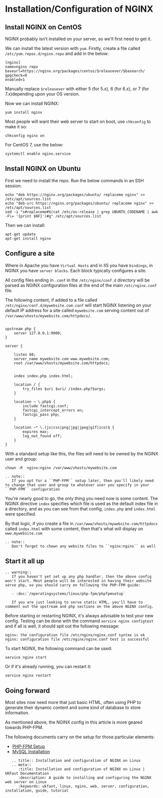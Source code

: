 # Installation/Configuration of NGINX

## Install NGINX on CentOS

NGINX probably isn't installed on your server, so we'll first need to get it.

We can install the latest version with `yum`. Firstly, create a file called `/etc/yum.repos.d/nginx.repo` and add in the below:

```console
[nginx]
name=nginx repo
baseurl=https://nginx.org/packages/centos/$releasever/$basearch/
gpgcheck=0
enabled=1
```
Manually replace `$releasever` with either 5 (for 5.x), 6 (for 6.x), or 7 (for 7.x)depending upon your OS version.

Now we can install NGINX:

```console
yum install nginx
```

Most people will want their web server to start on boot, use `chkconfig` to make it so:

```console
chkconfig nginx on
```
For CentOS 7, use the below:
```console
systemctl enable nginx.service
```
## Install NGINX on Ubuntu

First we need to install the repo. Run the below commands in an SSH session:
```console
echo "deb https://nginx.org/packages/ubuntu/ replaceme nginx" >> /etc/apt/sources.list
echo "deb-src https://nginx.org/packages/ubuntu/ replaceme nginx" >> /etc/apt/sources.list
sed -i "s#replaceme#$(cat /etc/os-release | grep UBUNTU_CODENAME | awk -F\= '{print $NF}')#g" /etc/apt/sources.list
```
Then we can install:
```console
apt-get update
apt-get install nginx
```
## Configure a site

Where in Apache you have `Virtual Hosts` and in IIS you have `bindings`, in NGINX you have `server blocks`. Each block typically configures a site.

All config files ending in `.conf` in the `/etc/nginx/conf.d` directory will be parsed as NGINX configuration files at the end of the main `/etc/nginx.conf` file.

The following content, if added to a file called `/etc/nginx/conf.d/mywebsite.com.conf` will start NGINX listening on your default IP address for a site called `mywebsite.com` serving content out of `/var/www/vhosts/mywebsite.com/httpdocs/`.

```nginx

upstream php {
    server 127.0.0.1:9000;
}

server {

    listen 80;
    server_name mywebsite.com www.mywebsite.com;
    root /var/www/vhosts/mywebsite.com/httpdocs;


    index index.php index.html;

    location / {
        try_files $uri $uri/ /index.php?$args;
    }

    location ~ \.php$ {
        include fastcgi.conf;
        fastcgi_intercept_errors on;
        fastcgi_pass php;
    }

    location ~* \.(js|css|png|jpg|jpeg|gif|ico)$ {
        expires max;
        log_not_found off;
    }
}
```

With a standard setup like this, the files will need to be owned by the NGINX user and group:

```console
chown -R  nginx:nginx /var/www/vhosts/mywebsite.com
```

```eval_rst
.. note::
   If you opt for a ``PHP-FPM`` setup later, then you'll likely need to change that user and group to whatever user you specify in your ``PHP-FPM`` configuration
```

You're nearly good to go, the only thing you need now is some content. The NGINX directive `index` specifies which file is used as the default index file in a directory, and as you can see from that config, `index.php` and `index.html` were specified.

By that logic, if you create a file in `/var/www/vhosts/mywebsite.com/httpdocs` called `index.html` with some content, then that's what will display on `www.mywebsite.com`

```eval_rst
.. note::
   Don't forget to chown any website files to ``nginx:nginx`` as well
```

## Start it all up

```eval_rst
.. warning::
   If you haven't yet set up any php handler, then the above config won't start. Most people will be interested in having their website serve php, so you should carry on following the PHP-FPM guide:

   - :doc:`/operatingsystems/linux/php-fpm/phpfpmsetup`

   If you are just looking to serve static HTML, you'll have to comment out the upstream and php sections on the above NGINX config.
```

Before starting or restarting NGINX, it's always advisable to test your new config. Testing can be done with the command `service nginx configtest` and if all is well, it should spit out the following message:

```console
nginx: the configuration file /etc/nginx/nginx.conf syntax is ok
nginx: configuration file /etc/nginx/nginx.conf test is successful
```

To start NGINX, the following command can be used:

```console
service nginx start
```

Or if it's already running, you can restart it:

```console
service nginx restart
```

## Going forward

Most sites now need more that just basic HTML, often using PHP to generate their dynamic content and some kind of database to store information.

As mentioned above, the NGINX config in this article is more geared towards PHP-FPM.

The following documents carry on the setup for those particular elements:

- [PHP-FPM Setup](/operatingsystems/linux/php-fpm/phpfpmsetup)
- [MySQL Installation](/operatingsystems/linux/mysql/installation)

```eval_rst
   .. title:: Installation and configuration of NGINX on Linux
   .. meta::
      :title: Installation and configuration of NGINX on Linux | UKFast Documentation
      :description: A guide to installing and configuring the NGINX web server on Linux
      :keywords: ukfast, linux, nginx, web, server, configuration, installation, guide, tutorial
```
